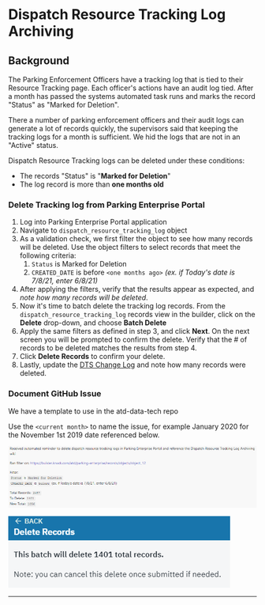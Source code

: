 # Dispatch Resource Tracking Log Archiving

## Background

The Parking Enforcement Officers have a tracking log that is tied to their Resource Tracking page. Each officer's actions have an audit log tied. After a month has passed the systems automated task runs and marks the record "Status" as "Marked for Deletion".&#x20;

There a number of parking enforcement officers and their audit logs can generate a lot of records quickly, the supervisors said that keeping the tracking logs for a month is sufficient. We hid the logs that are not in an "Active" status.&#x20;

Dispatch Resource Tracking logs can be deleted under these conditions:&#x20;

* The records "Status" is "**Marked for Deletion**"&#x20;
* The log record is more than **one months old**

### **Delete Tracking log from Parking Enterprise Portal**

1. Log into Parking Enterprise Portal  application
2. Navigate to `dispatch_resource_tracking_log` object
3. As a validation check, we first filter the object to see how many records will be deleted. Use the object filters to select records that meet the following criteria:
   1. `Status` is Marked for Deletion
   2. `CREATED_DATE` is before `<one months ago>`  _(ex. if Today's date is 7/8/21, enter 6/8/21)_
4. After applying the filters, verify that the results appear as expected, and _note how many records will be deleted_.
5. Now it's time to batch delete the tracking log records. From the `dispatch_resource_tracking_log` records view in the builder, click on the **Delete** drop-down, and choose **Batch Delete**
6. Apply the same filters as defined in step 3, and click **Next**. On the next screen you will be prompted to confirm the delete. Verify that the # of records to be deleted matches the results from step 4.
7. Click **Delete Records** to confirm your delete.
8. Lastly, update the [DTS Change Log](http://atd.knack.com/dts#change-log/) and note how many records were deleted.

### Document GitHub Issue

We have a template to use in the atd-data-tech repo

Use the `<current month>` to name the issue, for example January 2020 for the November 1st 2019 date referenced below.

![](<../../.gitbook/assets/image (178).png>)

![](<../../.gitbook/assets/image (177).png>)



****



